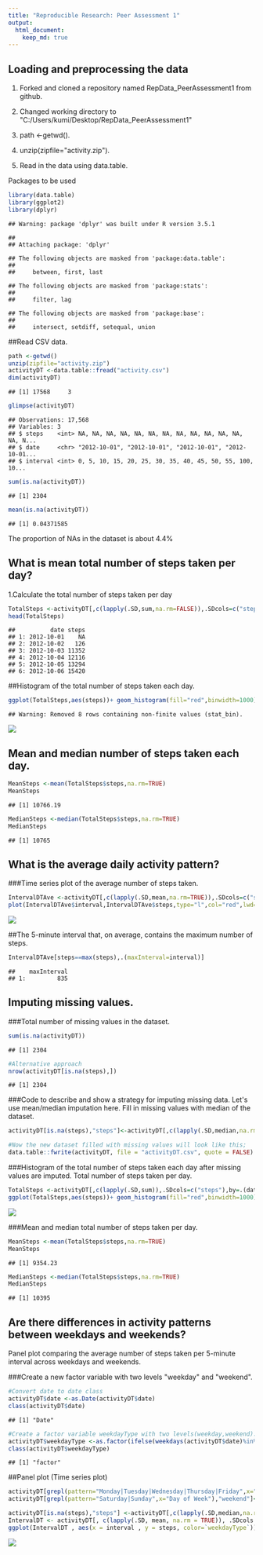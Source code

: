 ```yaml
---
title: "Reproducible Research: Peer Assessment 1"
output: 
  html_document:
    keep_md: true
---
```



## Loading and preprocessing the data
1. Forked and cloned a repository named RepData_PeerAssessment1 from github.

2. Changed working directory to "C:/Users/kumi/Desktop/RepData_PeerAssessment1"

3. path <-getwd().

4. unzip(zipfile="activity.zip").

5. Read in the data using data.table.


Packages to be used


```r
library(data.table)
library(ggplot2)
library(dplyr)
```

```
## Warning: package 'dplyr' was built under R version 3.5.1
```

```
## 
## Attaching package: 'dplyr'
```

```
## The following objects are masked from 'package:data.table':
## 
##     between, first, last
```

```
## The following objects are masked from 'package:stats':
## 
##     filter, lag
```

```
## The following objects are masked from 'package:base':
## 
##     intersect, setdiff, setequal, union
```

##Read CSV data.


```r
path <-getwd()
unzip(zipfile="activity.zip")
activityDT <-data.table::fread("activity.csv")
dim(activityDT)
```

```
## [1] 17568     3
```

```r
glimpse(activityDT)
```

```
## Observations: 17,568
## Variables: 3
## $ steps    <int> NA, NA, NA, NA, NA, NA, NA, NA, NA, NA, NA, NA, NA, N...
## $ date     <chr> "2012-10-01", "2012-10-01", "2012-10-01", "2012-10-01...
## $ interval <int> 0, 5, 10, 15, 20, 25, 30, 35, 40, 45, 50, 55, 100, 10...
```

```r
sum(is.na(activityDT))
```

```
## [1] 2304
```

```r
mean(is.na(activityDT))
```

```
## [1] 0.04371585
```
The proportion of NAs in the dataset is about 4.4%


## What is mean total number of steps taken per day?

1.Calculate the total number of steps taken per day


```r
TotalSteps <-activityDT[,c(lapply(.SD,sum,na.rm=FALSE)),.SDcols=c("steps"),by=.(date)]
head(TotalSteps)
```

```
##          date steps
## 1: 2012-10-01    NA
## 2: 2012-10-02   126
## 3: 2012-10-03 11352
## 4: 2012-10-04 12116
## 5: 2012-10-05 13294
## 6: 2012-10-06 15420
```

##Histogram of the total number of steps taken each day.


```r
ggplot(TotalSteps,aes(steps))+ geom_histogram(fill="red",binwidth=1000)+labs(x="Steps",y="Frequency")+labs(title="Daily Steps")
```

```
## Warning: Removed 8 rows containing non-finite values (stat_bin).
```

![](PA1_template_files/figure-html/unnamed-chunk-3-1.png)<!-- -->

## Mean and median number of steps taken each day.


```r
MeanSteps <-mean(TotalSteps$steps,na.rm=TRUE)
MeanSteps
```

```
## [1] 10766.19
```

```r
MedianSteps <-median(TotalSteps$steps,na.rm=TRUE)
MedianSteps
```

```
## [1] 10765
```

## What is the average daily activity pattern?

###Time series plot of the average number of steps taken.


```r
IntervalDTAve <-activityDT[,c(lapply(.SD,mean,na.rm=TRUE)),.SDcols=c("steps"),by=.(interval)]
plot(IntervalDTAve$interval,IntervalDTAve$steps,type="l",col="red",lwd=2,xlab="interval",ylab="Ave. Steps per Day",main="Ave. Daily Steps")
```

![](PA1_template_files/figure-html/unnamed-chunk-4-1.png)<!-- -->

##The 5-minute interval that, on average, contains the maximum number of steps.


```r
IntervalDTAve[steps==max(steps),.(maxInterval=interval)]
```

```
##    maxInterval
## 1:         835
```

## Imputing missing values.

###Total number of missing values in the dataset.


```r
sum(is.na(activityDT))
```

```
## [1] 2304
```

```r
#Alternative approach
nrow(activityDT[is.na(steps),])
```

```
## [1] 2304
```

###Code to describe and show a strategy for imputing missing data.
Let's use mean/median imputation here.
Fill in missing values with median of the dataset.


```r
activityDT[is.na(steps),"steps"]<-activityDT[,c(lapply(.SD,median,na.rm=TRUE)),.SDcols=c("steps")]

#Now the new dataset filled with missing values will look like this;
data.table::fwrite(activityDT, file = "activityDT.csv", quote = FALSE)
```


###Histogram of the total number of steps taken each day after missing values are imputed.
Total number of steps taken per day.

```r
TotalSteps <-activityDT[,c(lapply(.SD,sum)),.SDcols=c("steps"),by=.(date)]
ggplot(TotalSteps,aes(steps))+ geom_histogram(fill="red",binwidth=1000)+labs(x="Steps",y="Frequency")+labs(title="Daily Steps")
```

![](PA1_template_files/figure-html/unnamed-chunk-7-1.png)<!-- -->

###Mean and median total number of steps taken per day.


```r
MeanSteps <-mean(TotalSteps$steps,na.rm=TRUE)
MeanSteps
```

```
## [1] 9354.23
```

```r
MedianSteps <-median(TotalSteps$steps,na.rm=TRUE)
MedianSteps
```

```
## [1] 10395
```

## Are there differences in activity patterns between weekdays and weekends?

Panel plot comparing the average number of steps taken per 5-minute interval across weekdays and weekends.

###Create a new factor variable with two levels "weekday" and "weekend".


```r
#Convert date to date class
activityDT$date <-as.Date(activityDT$date)
class(activityDT$date)
```

```
## [1] "Date"
```

```r
#Create a factor variable weekdayType with two levels(weekday,weekend).
activityDT$weekdayType <-as.factor(ifelse(weekdays(activityDT$date)%in% c("Saturday","Sunday"),"weekend","weekday"))
class(activityDT$weekdayType)
```

```
## [1] "factor"
```

##Panel plot (Time series plot)


```r
activityDT[grepl(pattern="Monday|Tuesday|Wednesday|Thursday|Friday",x="Day of week"),"weekday"]<-"weekday"
activityDT[grepl(pattern="Saturday|Sunday",x="Day of Week"),"weekend"]<-"weekend"

activityDT[is.na(steps),"steps"] <-activityDT[,c(lapply(.SD,median,na.rm=TRUE)),.SDcols=c("steps")]
IntervalDT <- activityDT[, c(lapply(.SD, mean, na.rm = TRUE)), .SDcols = c("steps"), by = .(interval, `weekdayType`)] 
ggplot(IntervalDT , aes(x = interval , y = steps, color=`weekdayType`)) + geom_line() + labs(title = "Avg. Daily Steps by Weektype", x = "Interval", y = "No. of Steps") + facet_wrap(~`weekdayType` , ncol = 1, nrow=2)
```

![](PA1_template_files/figure-html/unnamed-chunk-10-1.png)<!-- -->



